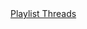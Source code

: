 <!DOCFILE html>
<html>
  <body>
    <a href="https://youtube.com/playlist?list=PLfqABt5AS4FmuQf70psXrsMLEDQXNkLq2&si=pQkNBEbIgwJOI_wM" target="_blank">Playlist Threads</a>
  </body>
</html>
